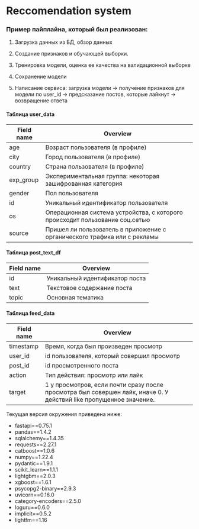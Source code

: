 # Reccomendation system

<h3>Пример пайплайна, который был реализован:</h3>

1. Загрузка данных из БД, обзор данных

2. Создание признаков и обучающей выборки. 

3. Тренировка модели, оценка ее качества на валидационной выборке 

4. Сохранение модели 

5. Написание сервиса: загрузка модели -> получение признаков для модели по user_id -> предсказание постов, которые лайкнут -> возвращение ответа
   
<h4>Таблица user_data</h4> 

| Field name  | Overview |
| ------------- | ------------- |
| age  | Возраст пользователя (в профиле)  |
| city  | 	Город пользователя (в профиле)  |
| country	| Страна пользователя (в профиле) |
|exp_group	| Экспериментальная группа: некоторая зашифрованная категория|
|gender	|Пол пользователя|
|id	|Уникальный идентификатор пользователя|
|os	|Операционная система устройства, с которого происходит пользование соц.сетью|
|source	|Пришел ли пользователь в приложение с органического трафика или с рекламы|

<h4>Таблица post_text_df</h4>

|Field name|	Overview|
| ------------- | ------------- |
|id|Уникальный идентификатор поста|
|text	|Текстовое содержание поста|
|topic	|Основная тематика|

<h4>Таблица feed_data</h4>

|Field name	|Overview|
| ------------- | ------------- |
|timestamp|	Время, когда был произведен просмотр|
|user_id|	id пользователя, который совершил просмотр|
|post_id|	id просмотренного поста|
|action	|Тип действия: просмотр или лайк|
|target	|1 у просмотров, если почти сразу после просмотра был совершен лайк, иначе 0. У действий like пропущенное значение.|



Текущая версия окружения приведена ниже:
+ fastapi==0.75.1
+ pandas==1.4.2
+ sqlalchemy==1.4.35
+ requests==2.27.1
+ catboost==1.0.6
+ numpy==1.22.4
+ pydantic==1.9.1
+ scikit_learn==1.1.1
+ lightgbm==2.0.3
+ xgboost==1.6.1
+ psycopg2-binary==2.9.3
+ uvicorn==0.16.0
+ category-encoders==2.5.0
+ loguru==0.6.0
+ implicit==0.5.2
+ lightfm==1.16
